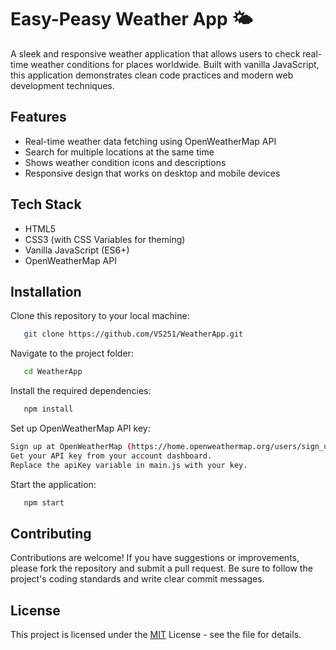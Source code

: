 
# Easy-Peasy Weather App 🌤️

A sleek and responsive weather application that allows users to check real-time weather conditions for places worldwide. Built with vanilla JavaScript, this application demonstrates clean code practices and modern web development techniques.


## Features

- Real-time weather data fetching using OpenWeatherMap API
- Search for multiple locations at the same time
- Shows weather condition icons and descriptions
- Responsive design that works on desktop and mobile devices

## Tech Stack

- HTML5
- CSS3 (with CSS Variables for theming)
- Vanilla JavaScript (ES6+)
- OpenWeatherMap API


## Installation

Clone this repository to your local machine:

```bash
   git clone https://github.com/VS251/WeatherApp.git
```
Navigate to the project folder:

```bash
   cd WeatherApp
```
Install the required dependencies:

```bash
   npm install
```
Set up OpenWeatherMap API key:

```bash
Sign up at OpenWeatherMap (https://home.openweathermap.org/users/sign_up).
Get your API key from your account dashboard.
Replace the apiKey variable in main.js with your key.
```
Start the application:

```bash
   npm start
```
## Contributing
Contributions are welcome! If you have suggestions or improvements, please fork the repository and submit a pull request. Be sure to follow the project's coding standards and write clear commit messages.


## License
This project is licensed under the [MIT](https://choosealicense.com/licenses/mit/) License - see the file for details.



